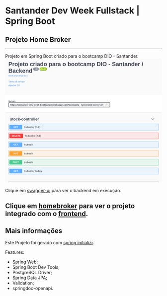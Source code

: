 # Santander Dev Week Fullstack | Spring Boot
## Projeto Home Broker
---
Projeto em Spring Boot criado para o bootcamp DIO - Santander.
![Modelo do Projeto](screenshot.png)

Clique em [swagger-ui](https://santander-dev-week-bootcamp.herokuapp.com/bootcamp/swagger-ui.html) para ver o backend em execução.

Clique em [homebroker](https://renoalencar.github.io/homebroker-frontend/) para ver o projeto **integrado** com o [frontend](https://github.com/renoalencar/homebroker-frontend).
---
## Mais informações
Este Projeto foi gerado com [spring initializr](https://start.spring.io).

Features:
- Spring Web;
- Spring Boot Dev Tools;
- PostgreSQL Driver;
- Spring Data JPA;
- Validation;
- springdoc-openapi.
